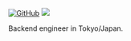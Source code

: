 [![GitHub](https://img.shields.io/github/followers/Hee-San?style=social&label=Follow)](https://github.com/Hee-San)
![](https://komarev.com/ghpvc/?username=Hee-San&style=flat)

Backend engineer in Tokyo/Japan.
